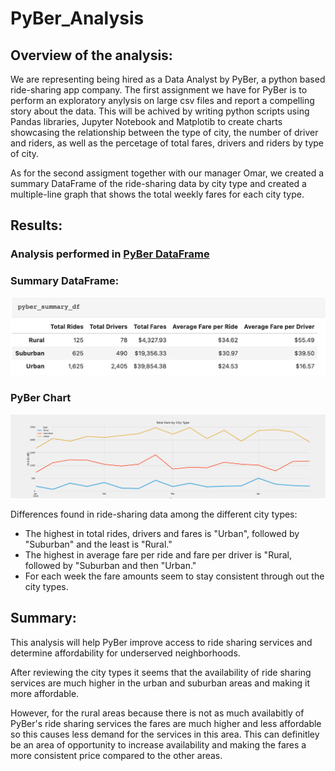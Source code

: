 # PyBer_Analysis

## Overview of the analysis: 

We are representing being hired as a Data Analyst by PyBer, a python based ride-sharing app company. The first assignment we have for PyBer is to perform an exploratory anylysis on large csv files and report a compelling story about the data. This will be achived by writing python scripts using Pandas libraries, Jupyter Notebook and Matplotib to create charts showcasing the relationship between the type of city, the number of driver and riders, as well as the percetage of total fares, drivers and riders by type of city. 

As for the second assigment together with our manager Omar, we created a summary DataFrame of the ride-sharing data by city type and created a multiple-line graph that shows the total weekly fares for each city type. 

## Results:   

### Analysis performed in [PyBer DataFrame](https://github.com/Lesliec87/PyBer_Analysis/blob/main/PyBer_Challenge.ipynb)

### Summary DataFrame:
![summary_df](https://github.com/Lesliec87/PyBer_Analysis/blob/main/Resources/pyber_summary_df.png)

### PyBer Chart
![pyber_chart](https://github.com/Lesliec87/PyBer_Analysis/blob/main/Analysis/PyBer_fare_summary.png)

Differences found in ride-sharing data among the different city types:
- The highest in total rides, drivers and fares is "Urban", followed by "Suburban" and the least is "Rural."
- The highest in average fare per ride and fare per driver is "Rural, followed by "Suburban and then "Urban."
- For each week the fare amounts seem to stay consistent through out the city types.


## Summary: 

This analysis will help PyBer improve access to ride sharing services and determine affordability for underserved neighborhoods.

After reviewing the city types it seems that the availability of ride sharing services are much higher in the urban and suburban areas and making it more affordable. 

However, for the rural areas because there is not as much availabitly of PyBer's ride sharing services the fares are much higher and less affordable so this causes less demand for the services in this area. This can definitley be an area of opportunity to increase availability and making the fares a more consistent price compared to the other areas. 
